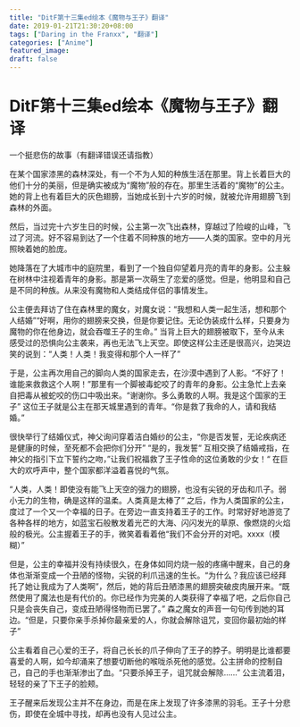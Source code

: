 ```yaml
---
title: "DitF第十三集ed绘本《魔物与王子》翻译"
date: 2019-01-21T21:30:20+08:00
tags: ["Daring in the Franxx", "翻译"]
categories: ["Anime"]
featured_image:
draft: false
---
```


# DitF第十三集ed绘本《魔物与王子》翻译

一个挺悲伤的故事（有翻译错误还请指教）

在某个国家漆黑的森林深处，有一个不为人知的种族生活在那里。背上长着巨大的他们十分的美丽，但是确实被成为“魔物”般的存在。那里生活着的“魔物”的公主。她的背上也有着巨大的灰色翅膀，当她成长到十六岁的时候，就被允许用翅膀飞到森林的外面。

然后，当过完十六岁生日的时候，公主第一次飞出森林，穿越过了险峻的山峰，飞过了河流。好不容易到达了一个住着不同种族的地方——人类的国家。空中的月光照映着她的脸庞。

她降落在了大城市中的庭院里，看到了一个独自仰望着月亮的青年的身影。公主躲在树林中注视着青年的身影。那是第一次萌生了恋爱的感觉。但是，他明显和自己是不同的种族。从来没有魔物和人类结成伴侣的事情发生。

公主便去拜访了住在森林里的魔女，对魔女说：“我想和人类一起生活，想和那个人结婚”“好啊，用你的翅膀来交换，但是你要记住。无论伪装成什么样，只要身为魔物的你在他身边，就会吞噬王子的生命。” 当背上巨大的翅膀被取下，至今从未感受过的恐惧向公主袭来，再也无法飞上天空。即使这样公主还是很高兴，边哭边笑的说到：“人类！人类！我变得和那个人一样了”

于是，公主再次用自己的脚向人类的国家走去，在沙漠中遇到了人影。“不好了！谁能来救救这个人啊！”那里有一个脚被毒蛇咬了的青年的身影。公主急忙上去亲自把毒从被蛇咬的伤口中吸出来。“谢谢你。多么勇敢的人啊。我是这个国家的王子” 这位王子就是公主在那天城里遇到的青年。“你是救了我命的人，请和我结婚。”

很快举行了结婚仪式，神父询问穿着洁白婚纱的公主，“你是否发誓，无论疾病还是健康的时候，至死都不会把你们分开” “是的，我发誓“ 互相交换了结婚戒指，在神父的指引下立下誓约之吻，”让我们祝福救了王子性命的这位勇敢的少女！“ 在巨大的欢呼声中，整个国家都洋溢着喜悦的气氛。

“人类，人类！即使没有能飞上天空的强力的翅膀，也没有尖锐的牙齿和爪子。弱小无力的生物，确是这样的温柔。人类真是太棒了” 之后，作为人类国家的公主，度过了一个又一个幸福的日子。在旁边一直支持着王子的工作。时常好好地游览了各种各样的地方，如蓝宝石般散发着光芒的大海、闪闪发光的草原、像燃烧的火焰般的极光。公主握着王子的手，微笑着看着他“我们不会分开的对吧。xxxx（模糊）”

但是，公主的幸福并没有持续很久，在身体如同灼烧一般的疼痛中醒来，自己的身体也渐渐变成一个丑陋的怪物，尖锐的利爪迅速的生长。“为什么？我应该已经拜托了她让我成为了人类啊”，然后，她的背后丑陋漆黑的翅膀突破皮肉展开来。“既然使用了魔法也是有代价的。你已经作为完美的人类获得了幸福了吧，之后你自己只是会丧失自己，变成丑陋得怪物而已罢了。” 森之魔女的声音一句句传到她的耳边。“但是，只要你亲手杀掉你最亲爱的人，你就会解除诅咒，变回你最初始的样子”

公主看着自己心爱的王子，将自己长长的爪子伸向了王子的脖子。明明是比谁都要喜爱的人啊，如今却涌来了想要切断他的喉咙杀死他的感觉。公主拼命的控制自己，自己的手也渐渐渗出了血。“只要杀掉王子，诅咒就会解除……” 公主流着泪，轻轻的亲了下王子的脸颊。

王子醒来后发现公主并不在身边，而是在床上发现了许多漆黑的羽毛。王子十分悲伤，即使在全城中寻找，却再也没有人见过公主。